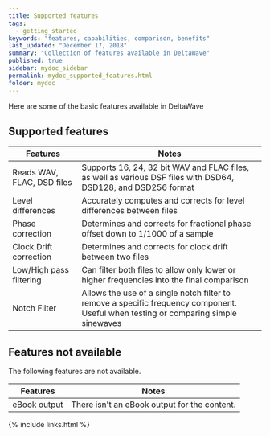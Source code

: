 ```yaml
---
title: Supported features
tags:
  - getting_started
keywords: "features, capabilities, comparison, benefits"
last_updated: "December 17, 2018"
summary: "Collection of features available in DeltaWave"
published: true
sidebar: mydoc_sidebar
permalink: mydoc_supported_features.html
folder: mydoc
---
```


Here are some of the basic features available in DeltaWave

## Supported features

Features      | Notes
--------------|-----------
Reads WAV, FLAC, DSD files | Supports 16, 24, 32 bit WAV and FLAC files, as well as various DSF files with DSD64, DSD128, and DSD256 format
Level differences | Accurately computes and corrects for level differences between files
Phase correction | Determines and corrects for fractional phase offset down to 1/1000 of a sample
Clock Drift correction | Determines and corrects for clock drift between two files
Low/High pass filtering | Can filter both files to allow only lower or higher frequencies into the final comparison
Notch Filter | Allows the use of a single notch filter to remove a specific frequency component. Useful when testing or comparing simple sinewaves





## Features not available

The following features are not available.

Features |  Notes
--------|-----------
eBook output | There isn't an eBook output for the content.

{% include links.html %}
